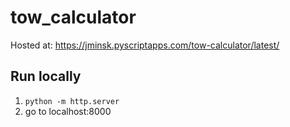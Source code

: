# tow_calculator
Hosted at: https://jminsk.pyscriptapps.com/tow-calculator/latest/

## Run locally
1. `python -m http.server`
1. go to localhost:8000